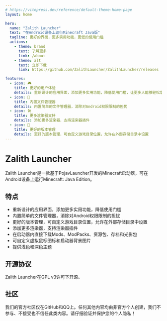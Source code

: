 ```yaml
---
# https://vitepress.dev/reference/default-theme-home-page
layout: home

hero:
  name: "Zalith Launcher"
  text: "在Android设备上运行Minecraft Java版"
  tagline: 更好的界面，更多实用功能，更低的使用门槛
  actions:
    - theme: brand
      text: 了解更多
      link: /about
    - theme: alt
      text: 立即下载
      link: https://github.com/ZalithLauncher/ZalithLauncher/releases

features:
  - icon: 🎮
    title: 更好的用户体验
    details: 重新设计的应用界面，添加更多实用功能，降低使用门槛，让更多人能够轻松享受Minecraft
  - icon: 📁
    title: 内置文件管理器
    details: 内置简单的文件管理器，消除对Android权限限制的担忧
  - icon: 🛠️
    title: 更多渲染器支持
    details: 添加更多渲染器，支持渲染器插件
  - icon: 🔄
    title: 更好的版本管理
    details: 更好的版本管理，可自定义游戏目录位置，允许在外部存储目录中设置
---
```


# Zalith Launcher

Zalith Launcher是一款基于PojavLauncher开发的Minecraft启动器，可在Android设备上运行Minecraft: Java Edition。

## 特点

- 重新设计的应用界面，添加更多实用功能，降低使用门槛
- 内置简单的文件管理器，消除对Android权限限制的担忧
- 更好的版本管理，可自定义游戏目录位置，允许在外部存储目录中设置
- 添加更多渲染器，支持渲染器插件
- 在启动器内直接下载Mods、ModPacks、资源包、存档和光影包
- 可自定义虚拟鼠标图标和启动器背景图片
- 提供浅色和深色主题

## 开源协议

Zalith Launcher在GPL v3许可下开源。

## 社区

我们的官方社区仅在GitHub和QQ上。任何其他内容均由非官方个人创建，我们不参与、不接受也不信任此类内容。请仔细验证并保护您的个人隐私！

